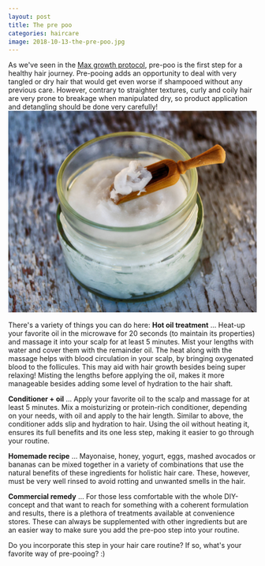 ```yaml
---
layout: post
title: The pre poo
categories: haircare
image: 2018-10-13-the-pre-poo.jpg
---
```


As we've seen in the [Max growth protocol](haircare/max-growth-protocol/), pre-poo is the first step for a healthy hair journey. 
Pre-pooing adds an opportunity to deal with very tangled or dry hair that would get even worse if shampooed without any previous care.
However, contrary to straighter textures, curly and coily hair are very prone to breakage when manipulated dry, so product application and detangling should be done very carefully!
![CoconutOil](/public/img/2018-10-13-the-pre-poo.jpg)
<!--more-->

There's a variety of things you can do here:
**Hot oil treatment**
... Heat-up your favorite oil in the microwave for 20 seconds (to maintain its properties) and massage it into your scalp for at least 5 minutes. Mist your lengths with water and cover them with the remainder oil. The heat along with the massage helps with blood circulation in your scalp, by bringing oxygenated blood to the follicules. This may aid with hair growth besides being super relaxing! Misting the lengths before applying the oil, makes it more manageable besides adding some level of hydration to the hair shaft.

**Conditioner + oil**
... Apply your favorite oil to the scalp and massage for at least 5 minutes. Mix a moisturizing or protein-rich conditioner, depending on your needs, with oil and apply to the hair length. Similar to above, the conditioner adds slip and hydration to hair. Using the oil without heating it, ensures its full benefits and its one less step, making it easier to go through your routine.

**Homemade recipe**
... Mayonaise, honey, yogurt, eggs, mashed avocados or bananas can be mixed together in a variety of combinations that use the natural benefits of these ingredients for holistic hair care. These, however, must be very well rinsed to avoid rotting and unwanted smells in the hair.

**Commercial remedy** 
... For those less comfortable with the whole DIY-concept and that want to reach for something with a coherent formulation and results, there is a plethora of treatments available at convenience stores. These can always be supplemented with other ingredients but are an easier way to make sure you add the pre-poo step into your routine.

Do you incorporate this step in your hair care routine? If so, what's your favorite way of pre-pooing? :)
